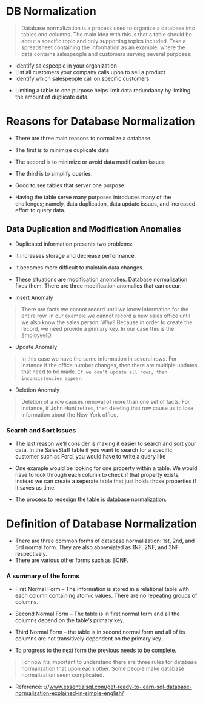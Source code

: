 # DB Normalization

> Database normalization is a process used to organize a database into tables and columns.  The main idea with this is that a table should be about a specific topic and only supporting topics included. Take a spreadsheet containing the information as an example, where the data contains salespeople and customers serving several purposes:

*  Identify salespeople in your organization
*  List all customers your company calls upon to sell a product
*  Identify which salespeople call on specific customers.

- Limiting a table to one purpose helps limit data redundancy by limiting the amount of duplicate data.

# Reasons for Database Normalization

* There are three main reasons to normalize a database.  

- The first is to minimize duplicate data

- The second is to minimize or avoid data modification issues

- The third is to simplify queries.

- Good to see tables that server one purpose

- Having the table serve many purposes introduces many of the challenges; namely, data duplication, data update issues, and increased effort to query data.

## Data Duplication and Modification Anomalies

*  Duplicated information presents two problems:

- It increases storage and decrease performance.

- It becomes more difficult to maintain data changes.

* These situations are modification anomalies. Database normalization fixes them. There are three modification anomalies that can occur:

- Insert Anomaly
> There are facts we cannot record until we know information for the entire row.  In our example we cannot record a new sales office until we also know the sales person.  Why?  Because in order to create the record, we need provide a primary key.  In our case this is the EmployeeID.

- Update Anomaly
> In this case we have the same information in several rows. For instance if the office number changes, then there are multiple updates that need to be made.  `If we don’t update all rows, then inconsistencies appear`.

- Deletion Anomaly
> Deletion of a row causes removal of more than one set of facts.  For instance, if John Hunt retires, then deleting that row cause us to lose information about the New York office.

### Search and Sort Issues

- The last reason we’ll consider is making it easier to search and sort your data.  In the SalesStaff table if you want to search for a specific customer such as Ford, you would have to write a query like

- One example would be looking for one property within a table.  We would have to look through each column to check if that property exists, instead we can create a seperate table that just holds those properties if it saves us time.

* The process to redesign the table is database normalization.

# Definition of Database Normalization

- There are three common forms of database normalization: 1st, 2nd, and 3rd normal form. They are also abbreviated as 1NF, 2NF, and 3NF respectively.
- There are various other forms such as BCNF.

### A summary of the forms

- First Normal Form – The information is stored in a relational table with each column containing atomic values. There are no repeating groups of columns.

- Second Normal Form – The table is in first normal form and all the columns depend on the table’s primary key.

- Third Normal Form – the table is in second normal form and all of its columns are not transitively dependent on the primary key.

- To progress to the next form the previous needs to be complete.

> For now it’s important to understand there are three rules for database normalization that upon each other.  Some people make database normalization seem complicated.




- Reference: ://www.essentialsql.com/get-ready-to-learn-sql-database-normalization-explained-in-simple-english/